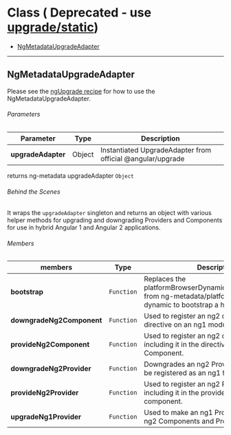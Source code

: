 # Class ( Deprecated - use [upgrade/static](/docs/recipes/function.md))

- [NgMetadataUpgradeAdapter](#NgMetadataUpgradeAdapter)

---

## NgMetadataUpgradeAdapter

Please see the [ngUpgrade recipe](/docs/recipes/ng-upgrade.md) for how to use the NgMetadataUpgradeAdapter.

###### Parameters

| Parameter           | Type                           | Description                                               |
| ------------------- | ------------------------------ | --------------------------------------------------------- |
| **upgradeAdapter**  | Object                         | Instantiated UpgradeAdapter from official @angular/upgrade |

returns ng-metadata upgradeAdapter `Object`

###### Behind the Scenes

It wraps the `upgradeAdapter` singleton and returns an object with various helper methods for upgrading and downgrading Providers and Components for use in hybrid Angular 1 and Angular 2 applications.

###### Members
| members                   | Type       | Description                                                                                    |
| ------------------------- | ---------- | ---------------------------------------------------------------------------------------------- |
| **bootstrap**             | `Function` | Replaces the platformBrowserDynamic().bootstrapModule from ng-metadata/platform-browser-dynamic to bootstrap a hybrid application.                |
| **downgradeNg2Component** | `Function` | Used to register an ng2 component as a directive on an ng1 module.                             |
| **provideNg2Component**   | `Function` | Used to register an ng2 component by including it in the directives array of an ng1 Component. |
| **downgradeNg2Provider**  | `Function` | Downgrades an ng2 Provider so that it can be registered as an ng1 factory.                     |
| **provideNg2Provider**    | `Function` | Used to register an ng2 Provider by including it in the providers array of an ng1 component.   |
| **upgradeNg1Provider**    | `Function` | Used to make an ng1 Provider available to ng2 Components and Providers.                        |
